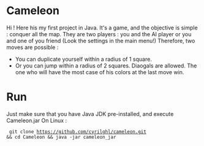 # Cameleon

Hi ! Here his my first project in Java. 
It's a game, and the objective is simple : conquer all the map.
They are two players : you and the AI player or you and one of you friend (Look the settings in the main menu!)
Therefore, two moves are possible :
 - You can duplicate yourself within a radius of 1 square.
 - Or you can jump within a radius of 2 squares.
Diaogals are allowed.
The one who will have the most case of his colors at the last move win.

# Run 
Just make sure that you have Java JDK pre-installed, and execute Cameleon.jar
On Linux : <p> <code> git clone https://github.com/cyrilghl/cameleon.git && cd Cameleon && java -jar cameleon_jar</code></p>
